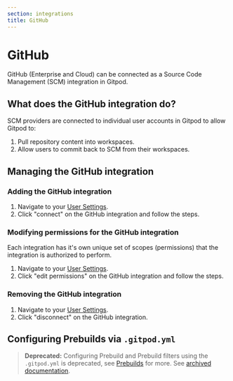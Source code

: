 ```yaml
---
section: integrations
title: GitHub
---
```


# GitHub

GitHub (Enterprise and Cloud) can be connected as a Source Code Management (SCM) integration in Gitpod.

## What does the GitHub integration do?

SCM providers are connected to individual user accounts in Gitpod to allow Gitpod to:

1. Pull repository content into workspaces.
2. Allow users to commit back to SCM from their workspaces.

## Managing the GitHub integration

### Adding the GitHub integration

1. Navigate to your [User Settings](gitpod.io/user/integrations).
2. Click "connect" on the GitHub integration and follow the steps.

### Modifying permissions for the GitHub integration

Each integration has it's own unique set of scopes (permissions) that the integration is authorized to perform.

1. Navigate to your [User Settings](gitpod.io/user/integrations).
2. Click "edit permissions" on the GitHub integration and follow the steps.

### Removing the GitHub integration

1. Navigate to your [User Settings](gitpod.io/user/integrations).
2. Click "disconnect" on the GitHub integration.

## Configuring Prebuilds via `.gitpod.yml`

> **Deprecated:** Configuring Prebuild and Prebuild filters using the `.gitpod.yml` is deprecated, see [Prebuilds](/docs/configure/projects/prebuilds) for more. See [archived documentation](/docs/integrations/github-gitpod-yaml).
